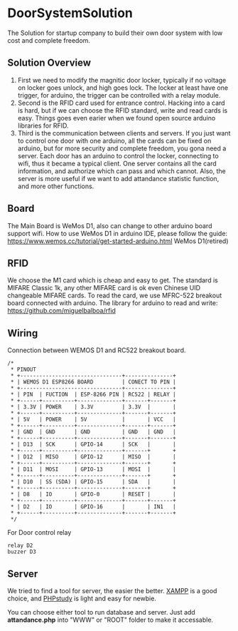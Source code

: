 # DoorSystemSolution
The Solution for startup company to build their own door system with low cost and complete freedom.

## Solution Overview
1. First we need to modify the magnitic door locker, typically if no voltage on locker goes unlock, and high goes lock. The locker at least have one trigger, for arduino, the trigger can be controlled with a relay module.
2. Second is the RFID card used for entrance control. Hacking into a card is hard, but if we can choose the RFID standard, write and read cards is easy. Things goes even earier when we found open source arduino libraries for RFID.
3. Third is the communication between clients and servers. If you just want to control one door with one arduino, all the cards can be fixed on arduino, but for more security and complete freedom, you gona need a server. Each door has an arduino to control the locker, connecting to wifi, thus it became a typical client. One server contains all the card information, and authorize which can pass and which cannot. Also, the server is more useful if we want to add attandance statistic function, and more other functions.

## Board
The Main Board is WeMos D1, also can change to other arduino board support wifi.
How to use WeMos D1 in arduino IDE, please follow the guide:
https://www.wemos.cc/tutorial/get-started-arduino.html
WeMos D1(retired)

## RFID
We choose the M1 card which is cheap and easy to get.
The standard is MIFARE Classic 1k, any other MIFARE card is ok even Chinese UID changeable MIFARE cards.
To read the card, we use MFRC-522 breakout board connected with arduino. The library for arduino to read and write:
https://github.com/miguelbalboa/rfid

## Wiring

Connection between WEMOS D1 and RC522 breakout board.
<pre><code>/*
 * PINOUT
 * +--------------------------------+---------------+
 * | WEMOS D1 ESP8266 BOARD         | CONECT TO PIN |
 * +--------------------------------+---------------+
 * | PIN  | FUCTION  | ESP-8266 PIN | RC522 | RELAY |
 * +------+----------+--------------+-------+-------+
 * | 3.3V | POWER    | 3.3V         | 3.3V  |       |
 * +------+----------+--------------+-------+-------+
 * | 5V   | POWER    | 5V           |       | VCC   |
 * +------+----------+--------------+-------+-------+
 * | GND  | GND      | GND          | GND   | GND   |
 * +------+----------+--------------+-------+-------+
 * | D13  | SCK      | GPIO-14      | SCK   |       |
 * +------+----------+--------------+-------+       +
 * | D12  | MISO     | GPIO-12      | MISO  |       |
 * +------+----------+--------------+-------+       +
 * | D11  | MOSI     | GPIO-13      | MOSI  |       |
 * +------+----------+--------------+-------+       +
 * | D10  | SS (SDA) | GPIO-15      | SDA   |       |
 * +------+----------+--------------+-------+       +
 * | D8   | IO       | GPIO-0       | RESET |       |
 * +------+----------+--------------+-------+-------+
 * | D2   | IO       | GPIO-16      |       | IN1   |
 * +------+----------+--------------+-------+-------+
 */</pre></code>
For Door control relay

	relay D2
	buzzer D3

## Server

We tried to find a tool for server, the easier the better. [XAMPP](https://www.apachefriends.org/download.html) is a good choice, and [PHPstudy](http://www.phpstudy.net/a.php/211.html) is light and easy for newbie.

You can choose either tool to run database and server. Just add **attandance.php** into "WWW" or "ROOT" folder to make it accessable.

